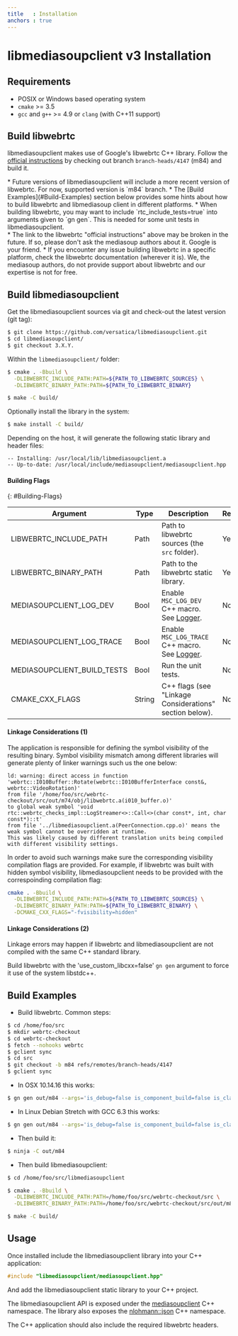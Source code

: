 ```yaml
---
title   : Installation
anchors : true
---
```



# libmediasoupclient v3 Installation


## Requirements

* POSIX or Windows based operating system
* `cmake` >= 3.5
* `gcc` and `g++` >= 4.9 or `clang` (with C++11 support)


## Build libwebrtc

libmediasoupclient makes use of Google's libwebrtc C++ library. Follow the [official instructions](https://webrtc.github.io/webrtc-org/native-code/development/) by checking out branch `branch-heads/4147` (m84) and build it.

<div markdown="1" class="note">
* Future versions of libmediasoupclient will include a more recent version of libwebrtc. For now, supported version is `m84` branch.
* The [Build Examples](#Build-Examples) section below provides some hints about how to build libwebrtc and libmediasoup client in different platforms.
* When building libwebrtc, you may want to include `rtc_include_tests=true` into arguments given to `gn gen`. This is needed for some unit tests in libmediasoupclient.
</div>

<div markdown="1" class="note warn">
* The link to the libwebrtc "official instructions" above may be broken in the future. If so, please don't ask the mediasoup authors about it. Google is your friend.
* If you encounter any issue building libwebrtc in a specific platform, check the libwebrtc documentation (wherever it is). We, the mediasoup authors, do not provide support about libwebrtc and our expertise is not for free.
</div>


## Build libmediasoupclient

Get the libmediasoupclient sources via git and check-out the latest version (git tag):

```bash
$ git clone https://github.com/versatica/libmediasoupclient.git
$ cd libmediasoupclient/
$ git checkout 3.X.Y.
```

Within the `libmediasoupclient/` folder:

```bash
$ cmake . -Bbuild \
  -DLIBWEBRTC_INCLUDE_PATH:PATH=${PATH_TO_LIBWEBRTC_SOURCES} \
  -DLIBWEBRTC_BINARY_PATH:PATH=${PATH_TO_LIBWEBRTC_BINARY}

$ make -C build/
```

Optionally install the library in the system:

```bash
$ make install -C build/
```

Depending on the host, it will generate the following static library and header files:

```
-- Installing: /usr/local/lib/libmediasoupclient.a
-- Up-to-date: /usr/local/include/mediasoupclient/mediasoupclient.hpp
```

#### Building Flags
{: #Building-Flags}

<div markdown="1" class="table-wrapper L3">

Argument        | Type    | Description | Required | Default 
--------------- | ------- | ----------- | -------- | ----------
LIBWEBRTC_INCLUDE_PATH | Path | Path to libwebrtc sources (the `src` folder). | Yes |
LIBWEBRTC_BINARY_PATH | Path | Path to the libwebrtc static library. | Yes |
MEDIASOUPCLIENT_LOG_DEV | Bool | Enable `MSC_LOG_DEV` C++ macro. See [Logger](/documentation/v3/libmediasoupclient/api/#Logger). | No | `false`
MEDIASOUPCLIENT_LOG_TRACE | Bool | Enable `MSC_LOG_TRACE` C++ macro. See [Logger](/documentation/v3/libmediasoupclient/api/#Logger). | No | `false`
MEDIASOUPCLIENT_BUILD_TESTS | Bool | Run the unit tests. | No | No |
CMAKE_CXX_FLAGS | String | C++ flags (see "Linkage Considerations" section below). | No |

</div>

#### Linkage Considerations (1)

The application is responsible for defining the symbol visibility of the resulting binary. Symbol visibility mismatch among different libraries will generate plenty of linker warnings such us the one below:

```
ld: warning: direct access in function 'webrtc::I010Buffer::Rotate(webrtc::I010BufferInterface const&, webrtc::VideoRotation)'
from file '/home/foo/src/webrtc-checkout/src/out/m74/obj/libwebrtc.a(i010_buffer.o)'
to global weak symbol 'void rtc::webrtc_checks_impl::LogStreamer<>::Call<>(char const*, int, char const*)::t'
from file '../libmediasoupclient.a(PeerConnection.cpp.o)' means the weak symbol cannot be overridden at runtime.
This was likely caused by different translation units being compiled with different visibility settings.
```

In order to avoid such warnings make sure the corresponding visibility compilation flags are provided. For example, if libwebrtc was built with hidden symbol visibility, libmediasoupclient needs to be provided with the correspoinding compilation flag:

```bash
cmake . -Bbuild \
  -DLIBWEBRTC_INCLUDE_PATH:PATH=${PATH_TO_LIBWEBRTC_SOURCES} \
  -DLIBWEBRTC_BINARY_PATH:PATH=${PATH_TO_LIBWEBRTC_BINARY} \
  -DCMAKE_CXX_FLAGS="-fvisibility=hidden"
```

#### Linkage Considerations (2)

Linkage errors may happen if libwebrtc and libmediasoupclient are not compiled with the same C++ standard library.

Build libwebrtc with the 'use_custom_libcxx=false' `gn gen` argument to force it use of the system libstdc++.


## Build Examples

* Build libwebrtc. Common steps:

```bash
$ cd /home/foo/src
$ mkdir webrtc-checkout
$ cd webrtc-checkout
$ fetch --nohooks webrtc
$ gclient sync
$ cd src
$ git checkout -b m84 refs/remotes/branch-heads/4147
$ gclient sync
```

* In OSX 10.14.16 this works:

```bash
$ gn gen out/m84 --args='is_debug=false is_component_build=false is_clang=true rtc_include_tests=false rtc_use_h264=true use_rtti=true mac_deployment_target="10.11" use_custom_libcxx=false'
```

* In Linux Debian Stretch with GCC 6.3 this works:

```bash
$ gn gen out/m84 --args='is_debug=false is_component_build=false is_clang=false rtc_include_tests=false rtc_use_h264=true use_rtti=true use_custom_libcxx=false treat_warnings_as_errors=false use_ozone=true'
```

* Then build it:

```bash
$ ninja -C out/m84
```

* Then build libmediasoupclient:

```bash
$ cd /home/foo/src/libmediasoupclient

$ cmake . -Bbuild \
  -DLIBWEBRTC_INCLUDE_PATH:PATH=/home/foo/src/webrtc-checkout/src \
  -DLIBWEBRTC_BINARY_PATH:PATH=/home/foo/src/webrtc-checkout/src/out/m84/obj

$ make -C build/
```


## Usage

Once installed include the libmediasoupclient library into your C++ application:

```c++
#include "libmediasoupclient/mediasoupclient.hpp"
```

And add the libmediasoupclient static library to your C++ project.

The libmediasoupclient API is exposed under the [mediasoupclient](/documentation/v3/libmediasoupclient/api/#mediasoupclient) C++ namespace. The library also exposes the [nlohmann::json](/documentation/v3/libmediasoupclient/api/#nlohmann-json) C++ namespace.

<div markdown="1" class="note">
The C++ application should also include the required libwebrtc headers.
</div>

